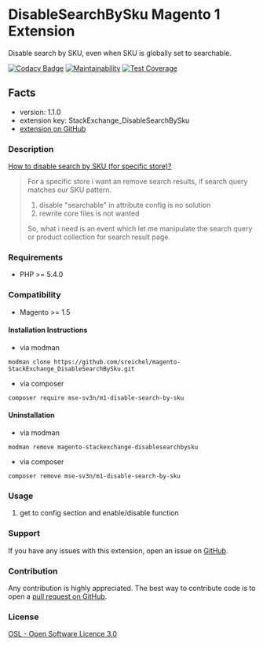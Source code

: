 # DisableSearchBySku Magento 1 Extension

Disable search by SKU, even when SKU is globally set to searchable.

[![Codacy Badge](https://api.codacy.com/project/badge/Grade/8f4e1f6da56143dc89f11181c23a9c89)](https://www.codacy.com/app/sreichel/magento-StackExchange_DisableSearchBySku?utm_source=github.com&amp;utm_medium=referral&amp;utm_content=sreichel/magento-StackExchange_DisableSearchBySku&amp;utm_campaign=Badge_Grade)
[![Maintainability](https://api.codeclimate.com/v1/badges/48116c781e72357ade04/maintainability)](https://codeclimate.com/github/sreichel/magento-StackExchange_DisableSearchBySku/maintainability)
[![Test Coverage](https://api.codeclimate.com/v1/badges/48116c781e72357ade04/test_coverage)](https://codeclimate.com/github/sreichel/magento-StackExchange_DisableSearchBySku/test_coverage)

## Facts
- version: 1.1.0
- extension key: StackExchange_DisableSearchBySku
- [extension on GitHub](https://github.com/sreichel/magento-StackExchange_DisableSearchBySku)

### Description
[How to disable search by SKU (for specific store)?](https://magento.stackexchange.com/questions/173804/how-to-disable-search-by-sku-for-specific-store)

> For a specific store i want an remove search results, if search query matches our SKU pattern.
> 
>  1. disable "searchable" in attribute config is no solution
>  2. rewrite core files is not wanted
> 
> So, what i need is an event which let me manipulate the search query or product collection for search result page.

### Requirements
- PHP >= 5.4.0 

### Compatibility
- Magento >= 1.5

#### Installation Instructions
- via modman
```
modman clone https://github.com/sreichel/magento-StackExchange_DisableSearchBySku.git
```
- via composer
```
composer require mse-sv3n/m1-disable-search-by-sku
```

#### Uninstallation
- via modman
```
modman remove magento-stackexchange-disablesearchbysku
```
- via composer
```
composer remove mse-sv3n/m1-disable-search-by-sku
```

### Usage
1. get to config section and enable/disable function

### Support
If you have any issues with this extension, open an issue on [GitHub](https://github.com/sreichel/magento-StackExchange_DisableSearchBySku/issues).

### Contribution
Any contribution is highly appreciated. The best way to contribute code is to open a [pull request on GitHub](https://help.github.com/articles/using-pull-requests).

### License
[OSL - Open Software Licence 3.0](http://opensource.org/licenses/osl-3.0.php)
